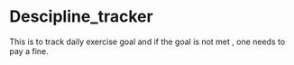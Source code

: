 # Descipline_tracker
This is to track daily exercise goal and if the goal is not met , one needs to pay a fine.
